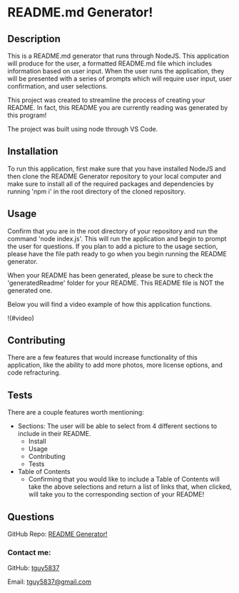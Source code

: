 # README.md Generator!

## Description

This is a README.md generator that runs through NodeJS. This application will produce for the user, a formatted README.md file which includes information based on user input. When the user runs the application, they will be presented with a series of prompts which will require user input, user confirmation, and user selections.

This project was created to streamline the process of creating your README. In fact, this README you are currently reading was generated by this program!

The project was built using node through VS Code.

## Installation

To run this application, first make sure that you have installed NodeJS and then clone the README Generator repository to your local computer and make sure to install all of the required packages and dependencies by running 'npm i' in the root directory of the cloned repository.

## Usage

Confirm that you are in the root directory of your repository and run the command 'node index.js'. This will run the application and begin to prompt the user for questions. If you plan to add a picture to the usage section, please have the file path ready to go when you begin running the README generator.

When your README has been generated, please be sure to check the 'generatedReadme' folder for your README. This README file is NOT the generated one.

Below you will find a video example of how this application functions.

!(#video)

## Contributing

There are a few features that would increase functionality of this application, like the ability to add more photos, more license options, and code refracturing.

## Tests

There are a couple features worth mentioning:

- Sections: The user will be able to select from 4 different sections to include in their README.
  - Install
  - Usage
  - Contributing
  - Tests
- Table of Contents
  - Confirming that you would like to include a Table of Contents will take the above selections and return a list of links that, when clicked, will take you to the corresponding section of your README!

## Questions

GitHub Repo: [README Generator!](https://github.com/tguy5837/readme-generator)

### Contact me:

GitHub: [tguy5837](https://github.com/tguy5837)

Email: [tguy5837@gmail.com](mailto:tguy5837@gmail.com)
